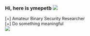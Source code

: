 ### Hi, here is ymepetb ![](https://views.whatilearened.today/views/github/mykonos-x/mykonos-x.svg)
[+] Amateur Binary Security Researcher<br>
[+] Do something meaningful<br>
![](http://38.147.172.221:7810/api/public/dl/3ga902Bn/%E5%9B%BE%E5%BA%8A/postspark_export_2024-12-31_14-11-36.png)
